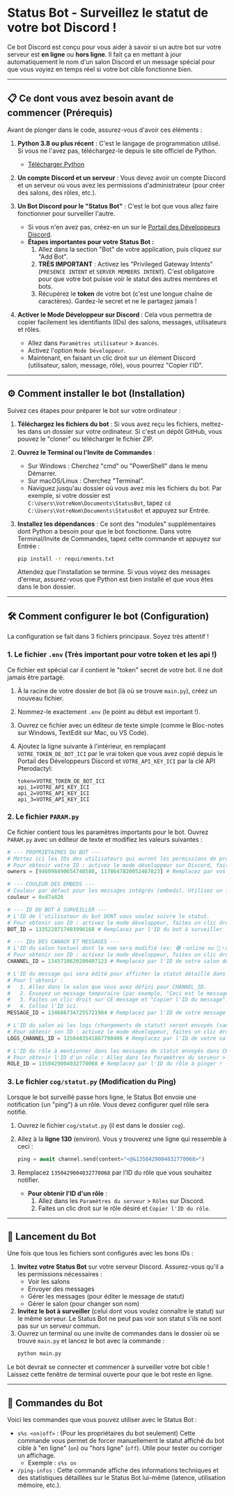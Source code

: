 # Status Bot - Surveillez le statut de votre bot Discord !

Ce bot Discord est conçu pour vous aider à savoir si un autre bot sur votre serveur est **en ligne** ou **hors ligne**. Il fait ça en mettant à jour automatiquement le nom d'un salon Discord et un message spécial pour que vous voyiez en temps réel si votre bot cible fonctionne bien.

---

## 📋 Ce dont vous avez besoin avant de commencer (Prérequis)

Avant de plonger dans le code, assurez-vous d'avoir ces éléments :

1.  **Python 3.8 ou plus récent** : C'est le langage de programmation utilisé. Si vous ne l'avez pas, téléchargez-le depuis le site officiel de Python.
    * [Télécharger Python](https://www.python.org/downloads/)

2.  **Un compte Discord et un serveur** : Vous devez avoir un compte Discord et un serveur où vous avez les permissions d'administrateur (pour créer des salons, des rôles, etc.).

3.  **Un Bot Discord pour le "Status Bot"** : C'est le bot que vous allez faire fonctionner pour surveiller l'autre.
    * Si vous n'en avez pas, créez-en un sur le [Portail des Développeurs Discord](https://discord.com/developers/applications).
    * **Étapes importantes pour votre Status Bot :**
        1.  Allez dans la section "Bot" de votre application, puis cliquez sur "Add Bot".
        2.  **TRÈS IMPORTANT** : Activez les "Privileged Gateway Intents" (`PRESENCE INTENT` et `SERVER MEMBERS INTENT`). C'est obligatoire pour que votre bot puisse voir le statut des autres membres et bots.
        3.  Récupérez le **token** de votre bot (c'est une longue chaîne de caractères). Gardez-le secret et ne le partagez jamais !

4.  **Activer le Mode Développeur sur Discord** : Cela vous permettra de copier facilement les identifiants (IDs) des salons, messages, utilisateurs et rôles.
    * Allez dans `Paramètres utilisateur` > `Avancés`.
    * Activez l'option `Mode Développeur`.
    * Maintenant, en faisant un clic droit sur un élément Discord (utilisateur, salon, message, rôle), vous pourrez "Copier l'ID".

---

## ⚙️ Comment installer le bot (Installation)

Suivez ces étapes pour préparer le bot sur votre ordinateur :

1.  **Téléchargez les fichiers du bot** : Si vous avez reçu les fichiers, mettez-les dans un dossier sur votre ordinateur. Si c'est un dépôt GitHub, vous pouvez le "cloner" ou télécharger le fichier ZIP.

2.  **Ouvrez le Terminal ou l'Invite de Commandes** :
    * Sur Windows : Cherchez "cmd" ou "PowerShell" dans le menu Démarrer.
    * Sur macOS/Linux : Cherchez "Terminal".
    * Naviguez jusqu'au dossier où vous avez mis les fichiers du bot. Par exemple, si votre dossier est `C:\Users\VotreNom\Documents\StatusBot`, tapez `cd C:\Users\VotreNom\Documents\StatusBot` et appuyez sur Entrée.

3.  **Installez les dépendances** : Ce sont des "modules" supplémentaires dont Python a besoin pour que le bot fonctionne. Dans votre Terminal/Invite de Commandes, tapez cette commande et appuyez sur Entrée :
    ```bash
    pip install -r requirements.txt
    ```
    Attendez que l'installation se termine. Si vous voyez des messages d'erreur, assurez-vous que Python est bien installé et que vous êtes dans le bon dossier.

---

## 🛠️ Comment configurer le bot (Configuration)

La configuration se fait dans 3 fichiers principaux. Soyez très attentif !

### 1. Le fichier `.env` (Très important pour votre token et les api !)

Ce fichier est spécial car il contient le "token" secret de votre bot. Il ne doit jamais être partagé.

1.  À la racine de votre dossier de bot (là où se trouve `main.py`), créez un nouveau fichier.
2.  Nommez-le exactement `.env` (le point au début est important !).
3.  Ouvrez ce fichier avec un éditeur de texte simple (comme le Bloc-notes sur Windows, TextEdit sur Mac, ou VS Code).
4.  Ajoutez la ligne suivante à l'intérieur, en remplaçant `VOTRE_TOKEN_DE_BOT_ICI` par le vrai token que vous avez copié depuis le Portail des Développeurs Discord et `VOTRE_API_KEY_ICI` par la clé API Pterodactyl:

    ```
    token=VOTRE_TOKEN_DE_BOT_ICI
    api_1=VOTRE_API_KEY_ICI
    api_2=VOTRE_API_KEY_ICI
    api_3=VOTRE_API_KEY_ICI
    ```

### 2. Le fichier `PARAM.py`

Ce fichier contient tous les paramètres importants pour le bot. Ouvrez `PARAM.py` avec un éditeur de texte et modifiez les valeurs suivantes :

```python
# --- PROPRIÉTAIRES DU BOT ---
# Mettez ici les IDs des utilisateurs qui auront les permissions de propriétaire sur le bot.
# Pour obtenir votre ID : activez le mode développeur sur Discord, faites un clic droit sur votre profil et "Copier l'ID".
owners = [946098490654740580, 1178647820052467823] # Remplacez par vos IDs !

# --- COULEUR DES EMBEDS ---
# Couleur par défaut pour les messages intégrés (embeds). Utilisez un format hexadécimal (ex: 0xd7a826).
couleur = 0xd7a826

# --- ID DU BOT À SURVEILLER ---
# L'ID de l'utilisateur du bot DONT vous voulez suivre le statut.
# Pour obtenir son ID : activez le mode développeur, faites un clic droit sur le profil du bot cible et "Copier l'ID".
BOT_ID = 1335228717403996160 # Remplacez par l'ID du bot à surveiller !

# --- IDs DES CANAUX ET MESSAGES ---
# L'ID du salon textuel dont le nom sera modifié (ex: 🟢・online ou 🔴・offline).
# Pour obtenir son ID : activez le mode développeur, faites un clic droit sur le salon et "Copier l'ID du salon".
CHANNEL_ID = 1345710620200407123 # Remplacez par l'ID de votre salon de statut !

# L'ID du message qui sera édité pour afficher le statut détaillé dans le CHANNEL_ID.
# Pour l'obtenir :
#   1. Allez dans le salon que vous avez défini pour CHANNEL_ID.
#   2. Envoyez un message temporaire (par exemple, "Ceci est le message de statut").
#   3. Faites un clic droit sur CE message et "Copier l'ID du message".
#   4. Collez l'ID ici.
MESSAGE_ID = 1346867347255721984 # Remplacez par l'ID de votre message de statut !

# L'ID du salon où les logs (changements de statut) seront envoyés (sans mention).
# Pour obtenir son ID : activez le mode développeur, faites un clic droit sur le salon et "Copier l'ID du salon".
LOGS_CHANNEL_ID = 1350443541867790406 # Remplacez par l'ID de votre salon de logs !

# L'ID du rôle à mentionner dans les messages de statut envoyés dans CHANNEL_ID.
# Pour obtenir l'ID d'un rôle : Allez dans les Paramètres du serveur > Rôles. Faites un clic droit sur le rôle désiré et "Copier l'ID du rôle".
ROLE_ID = 1350429004032770068 # Remplacez par l'ID du rôle à pinger !
```

### 3. Le fichier `cog/statut.py` (Modification du Ping)

Lorsque le bot surveillé passe hors ligne, le Status Bot envoie une notification (un "ping") à un rôle. Vous devez configurer quel rôle sera notifié.

1.  Ouvrez le fichier `cog/statut.py` (il est dans le dossier `cog`).
2.  Allez à la **ligne 130** (environ). Vous y trouverez une ligne qui ressemble à ceci :

    ```python
    ping = await channel.send(content="<@&1350429004032770068>")
    ```

3.  Remplacez `1350429004032770068` par l'ID du rôle que vous souhaitez notifier.
    * **Pour obtenir l'ID d'un rôle** :
        1. Allez dans les `Paramètres du serveur` > `Rôles` sur Discord.
        2. Faites un clic droit sur le rôle désiré et `Copier l'ID du rôle`.

---

## 🚀 Lancement du Bot

Une fois que tous les fichiers sont configurés avec les bons IDs :

1.  **Invitez votre Status Bot** sur votre serveur Discord. Assurez-vous qu'il a les permissions nécessaires :
    * Voir les salons
    * Envoyer des messages
    * Gérer les messages (pour éditer le message de statut)
    * Gérer le salon (pour changer son nom)
2.  **Invitez le bot à surveiller** (celui dont vous voulez connaître le statut) sur le même serveur. Le Status Bot ne peut pas voir son statut s'ils ne sont pas sur un serveur commun.
3.  Ouvrez un terminal ou une invite de commandes dans le dossier où se trouve `main.py` et lancez le bot avec la commande :
    ```bash
    python main.py
    ```

Le bot devrait se connecter et commencer à surveiller votre bot cible ! Laissez cette fenêtre de terminal ouverte pour que le bot reste en ligne.

---

## 🤖 Commandes du Bot

Voici les commandes que vous pouvez utiliser avec le Status Bot :

* `s%s <on|off>` : (Pour les propriétaires du bot seulement) Cette commande vous permet de forcer manuellement le statut affiché du bot cible à "en ligne" (`on`) ou "hors ligne" (`off`). Utile pour tester ou corriger un affichage.
    * Exemple : `s%s on`
* `/ping-infos` : Cette commande affiche des informations techniques et des statistiques détaillées sur le Status Bot lui-même (latence, utilisation mémoire, etc.).